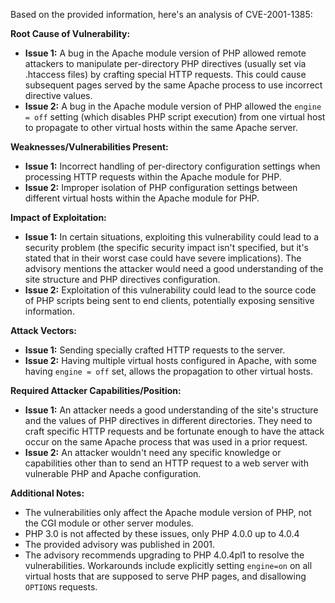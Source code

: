Based on the provided information, here's an analysis of CVE-2001-1385:

**Root Cause of Vulnerability:**

*   **Issue 1:** A bug in the Apache module version of PHP allowed remote attackers to manipulate per-directory PHP directives (usually set via .htaccess files) by crafting special HTTP requests. This could cause subsequent pages served by the same Apache process to use incorrect directive values.
*   **Issue 2:** A bug in the Apache module version of PHP allowed the `engine = off` setting (which disables PHP script execution) from one virtual host to propagate to other virtual hosts within the same Apache server.

**Weaknesses/Vulnerabilities Present:**

*   **Issue 1:** Incorrect handling of per-directory configuration settings when processing HTTP requests within the Apache module for PHP.
*   **Issue 2:** Improper isolation of PHP configuration settings between different virtual hosts within the Apache module for PHP.

**Impact of Exploitation:**

*   **Issue 1:** In certain situations, exploiting this vulnerability could lead to a security problem (the specific security impact isn't specified, but it's stated that in their worst case could have severe implications). The advisory mentions the attacker would need a good understanding of the site structure and PHP directives configuration.
*   **Issue 2:** Exploitation of this vulnerability could lead to the source code of PHP scripts being sent to end clients, potentially exposing sensitive information.

**Attack Vectors:**

*   **Issue 1:** Sending specially crafted HTTP requests to the server.
*   **Issue 2:** Having multiple virtual hosts configured in Apache, with some having `engine = off` set, allows the propagation to other virtual hosts.

**Required Attacker Capabilities/Position:**

*   **Issue 1:** An attacker needs a good understanding of the site's structure and the values of PHP directives in different directories. They need to craft specific HTTP requests and be fortunate enough to have the attack occur on the same Apache process that was used in a prior request.
*   **Issue 2:** An attacker wouldn't need any specific knowledge or capabilities other than to send an HTTP request to a web server with vulnerable PHP and Apache configuration.

**Additional Notes:**

*   The vulnerabilities only affect the Apache module version of PHP, not the CGI module or other server modules.
*   PHP 3.0 is not affected by these issues, only PHP 4.0.0 up to 4.0.4
*   The provided advisory was published in 2001.
*   The advisory recommends upgrading to PHP 4.0.4pl1 to resolve the vulnerabilities. Workarounds include explicitly setting `engine=on` on all virtual hosts that are supposed to serve PHP pages, and disallowing `OPTIONS` requests.